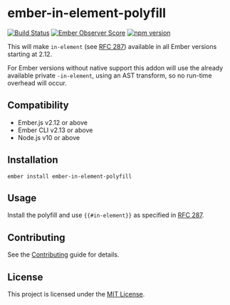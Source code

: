 # ember-in-element-polyfill

[![Build Status](https://github.com/kaliber5/ember-in-element-polyfill/workflows/CI/badge.svg)](https://github.com/kaliber5/ember-in-element-polyfill/actions)
[![Ember Observer Score](https://emberobserver.com/badges/ember-in-element-polyfill.svg)](https://emberobserver.com/addons/ember-in-element-polyfill)
[![npm version](https://badge.fury.io/js/ember-in-element-polyfill.svg)](https://badge.fury.io/js/ember-in-element-polyfill)


This will make `in-element` (see [RFC 287](https://github.com/emberjs/rfcs/pull/287)) available in all Ember versions
starting at 2.12.

For Ember versions without native support this addon will use the already available private `-in-element`, using an AST 
transform, so no run-time overhead will occur. 

Compatibility
------------------------------------------------------------------------------

* Ember.js v2.12 or above
* Ember CLI v2.13 or above
* Node.js v10 or above


Installation
------------------------------------------------------------------------------

```
ember install ember-in-element-polyfill
```


Usage
------------------------------------------------------------------------------

Install the polyfill and use `{{#in-element}}` as specified in [RFC 287](https://github.com/emberjs/rfcs/pull/287).


Contributing
------------------------------------------------------------------------------

See the [Contributing](CONTRIBUTING.md) guide for details.


License
------------------------------------------------------------------------------

This project is licensed under the [MIT License](LICENSE.md).
